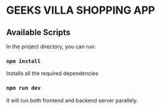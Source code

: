 # GEEKS VILLA SHOPPING APP

## Available Scripts

In the project directory, you can run:

### `npm install`

Installs all the required dependencies

### `npm run dev`

It will run both frontend and backend server parallely.
